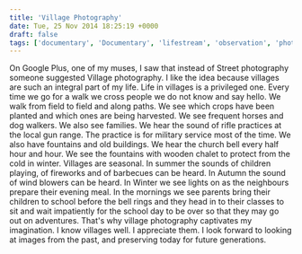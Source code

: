 ```yaml
---
title: 'Village Photography'
date: Tue, 25 Nov 2014 18:25:19 +0000
draft: false
tags: ['documentary', 'Documentary', 'lifestream', 'observation', 'photography', 'rural', 'social media', 'Swiss walks', 'Switzerland', 'travel', 'Uncategorized', 'village']
---
```


On Google Plus, one of my muses, I saw that instead of Street photography someone suggested Village photography. I like the idea because villages are such an integral part of my life. Life in villages is a privileged one. Every time we go for a walk we cross people we do not know and say hello. We walk from field to field and along paths. We see which crops have been planted and which ones are being harvested. We see frequent horses and dog walkers. We also see families. We hear the sound of rifle practices at the local gun range. The practice is for military service most of the time. We also have fountains and old buildings. We hear the church bell every half hour and hour. We see the fountains with wooden chalet to protect from the cold in winter. Villages are seasonal. In summer the sounds of children playing, of fireworks and of barbecues can be heard. In Autumn the sound of wind blowers can be heard. In Winter we see lights on as the neighbours prepare their evening meal. In the mornings we see parents bring their children to school before the bell rings and they head in to their classes to sit and wait impatiently for the school day to be over so that they may go out on adventures. That's why village photography captivates my imagination. I know villages well. I appreciate them. I look forward to looking at images from the past, and preserving today for future generations.